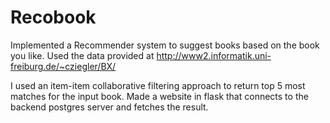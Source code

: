 # Recobook

Implemented a Recommender system to suggest books based on the book you like. 
Used the data provided at http://www2.informatik.uni-freiburg.de/~cziegler/BX/

I used an item-item collaborative filtering approach to return top 5 most matches for the input book.
Made a website in flask that connects to the backend postgres server and fetches the result. 
